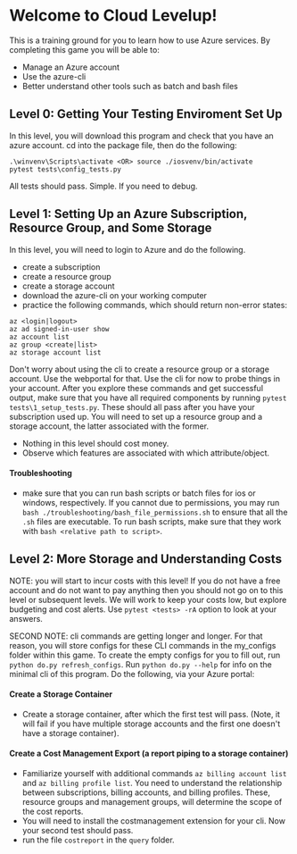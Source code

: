 # Welcome to Cloud Levelup!
This is a training ground for you to learn how to use Azure services. By completing this game you will be able to:

- Manage an Azure account
- Use the azure-cli
- Better understand other tools such as batch and bash files

## Level 0: Getting Your Testing Enviroment Set Up
In this level, you will download this program and check that you have an azure account. cd into the package file, then do the following: 

```
.\winvenv\Scripts\activate <OR> source ./iosvenv/bin/activate
pytest tests\config_tests.py
```

All tests should pass. Simple. If you need to debug.

## Level 1: Setting Up an Azure Subscription, Resource Group, and Some Storage
In this level, you will need to login to Azure and do the following.
- create a subscription
- create a resource group
- create a storage account
- download the azure-cli on your working computer
- practice the following commands, which should return non-error states:
```
az <login|logout>
az ad signed-in-user show
az account list
az group <create|list>
az storage account list
```
Don't worry about using the cli to create a resource group or a storage account. Use the webportal for that. Use the cli for now to probe things in your account. After you explore these commands and get successful output, make sure that you have all required components by running `pytest tests\1_setup_tests.py`. These should all pass after you have your subscription used up. You will need to set up a resource group and a storage account, the latter associated with the former.
- Nothing in this level should cost money.
- Observe which features are associated with which attribute/object.

#### Troubleshooting
- make sure that you can run bash scripts or batch files for ios or windows, respectively. If you cannot due to permissions, you may run `bash ./troubleshooting/bash_file_permissions.sh` to ensure that all the `.sh` files are executable. To run bash scripts, make sure that they work with `bash <relative path to script>`.

## Level 2: More Storage and Understanding Costs
NOTE: you will start to incur costs with this level! If you do not have a free account and do not want to pay anything then you should not go on to this level or subsequent levels. We will work to keep your costs low, but explore budgeting and cost alerts. Use `pytest <tests> -rA` option to look at your answers.

SECOND NOTE: cli commands are getting longer and longer. For that reason, you will store configs for these CLI commands in the my_configs folder within this game. To create the empty configs for you to fill out, run `python do.py refresh_configs`. Run `python do.py --help` for info on the minimal cli of this program. Do the following, via your Azure portal:

#### Create a Storage Container

- Create a storage container, after which the first test will pass. (Note, it will fail if you have multiple storage accounts and the first one doesn't have a storage container).

#### Create a Cost Management Export (a report piping to a storage container)
- Familiarize yourself with additional commands `az billing account list` and `az billing profile list`. You need to understand the relationship between subscriptions, billing accounts, and billing profiles. These, resource groups and management groups, will determine the scope of the cost reports.
- You will need to install the costmanagement extension for your cli. Now your second test should pass.
- run the file `costreport` in the `query` folder.